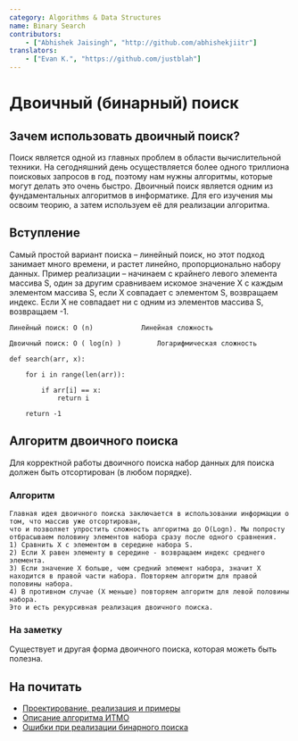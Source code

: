 ```yaml
---
category: Algorithms & Data Structures
name: Binary Search
contributors:
    - ["Abhishek Jaisingh", "http://github.com/abhishekjiitr"]
translators:
    - ["Evan K.", "https://github.com/justblah"]
---
```


# Двоичный (бинарный) поиск

## Зачем использовать двоичный поиск?

Поиск является одной из главных проблем в области вычислительной техники. На сегодняшний день осуществляется более одного триллиона поисковых запросов в год, поэтому нам нужны алгоритмы, которые могут делать это очень быстро. Двоичный поиск является одним из фундаментальных алгоритмов в информатике. Для его изучения мы освоим теорию, а затем используем её для реализации алгоритма.

## Вступление

Самый простой вариант поиска – линейный поиск, но этот подход занимает много времени, и растет линейно, пропорционально набору данных. Пример реализации – начинаем с крайнего левого элемента массива S, один за другим сравниваем искомое значение X с каждым элементом массива S, если X совпадает с элементом S, возвращаем индекс. Если X не совпадает ни с одним из элементов массива S, возвращаем -1.

```
Линейный поиск: O (n)            Линейная сложность

Двоичный поиск: O ( log(n) )		 Логарифмическая сложность

```
```
def search(arr, x):

    for i in range(len(arr)):

        if arr[i] == x:
            return i

    return -1

```

## Алгоритм двоичного поиска

Для корректной работы двоичного поиска набор данных для поиска должен быть отсортирован (в любом порядке).

### Алгоритм

```
Главная идея двоичного поиска заключается в использовании информации о том, что массив уже отсортирован,
что и позволяет упростить сложность алгоритма до O(Logn). Мы попросту отбрасываем половину элементов набора сразу после одного сравнения.
1) Сравнить X с элементом в середине набора S.
2) Если X равен элементу в середине - возвращаем индекс среднего элемента.
3) Если значение X больше, чем средний элемент набора, значит X находится в правой части набора. Повторяем алгоритм для правой половины набора.
4) В противном случае (X меньше) повторяем алгоритм для левой половины набора.
Это и есть рекурсивная реализация двоичного поиска.

```

### На заметку

Существует и другая форма двоичного поиска, которая можеть быть полезна.

## На почитать

* [Проектирование, реализация и примеры](https://ru.wikipedia.org/wiki/%D0%94%D0%B2%D0%BE%D0%B8%D1%87%D0%BD%D1%8B%D0%B9_%D0%BF%D0%BE%D0%B8%D1%81%D0%BA)
* [Описание алгоритма ИТМО](http://neerc.ifmo.ru/wiki/index.php?title=%D0%A6%D0%B5%D0%BB%D0%BE%D1%87%D0%B8%D1%81%D0%BB%D0%B5%D0%BD%D0%BD%D1%8B%D0%B9_%D0%B4%D0%B2%D0%BE%D0%B8%D1%87%D0%BD%D1%8B%D0%B9_%D0%BF%D0%BE%D0%B8%D1%81%D0%BA)
* [Ошибки при реализации бинарного поиска](https://habrahabr.ru/post/146228/)
